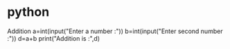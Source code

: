 # python
Addition
a=int(input("Enter a number :"))
b=int(input("Enter second number :"))
d=a+b
print("Addition is :",d)



